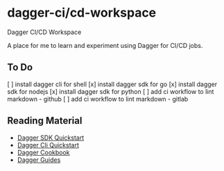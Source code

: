 # dagger-ci/cd-workspace

Dagger CI/CD Workspace

A place for me to learn and experiment using Dagger for CI/CD jobs.

## To Do

[ ] install dagger cli for shell
[x] install dagger sdk for go
[x] install dagger sdk for nodejs
[x] install dagger sdk for python
[ ] add ci workflow to lint markdown - github
[ ] add ci workflow to lint markdown - gitlab

## Reading Material

- [Dagger SDK Quickstart](https://docs.dagger.io/quickstart)
- [Dagger Cli Quickstart](https://docs.dagger.io/cli)
- [Dagger Cookbook](https://docs.dagger.io/cookbook)
- [Dagger Guides](https://docs.dagger.io/guides)
